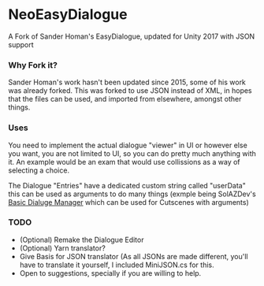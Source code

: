# NeoEasyDialogue
A Fork of Sander Homan's EasyDialogue, updated for Unity 2017 with JSON support

### Why Fork it?
Sander Homan's work hasn't been updated since 2015, some of his work was already forked. This was forked to use JSON instead of XML, in hopes that the files can be used, and imported from elsewhere, amongst other things.

### Uses
You need to implement the actual dialogue "viewer" in UI or however else you want, you are not limited to UI, so you can do pretty much anything with it. An example would be an exam that would use collissions as a way of selecting a choice.

The Dialogue "Entries" have a dedicated custom string called "userData" this can be used as arguments to do many things (exmple being SolAZDev's [Basic Dialuge Manager](https://github.com/SolAZDev/BasicDialogueManager "Basic Dialogue Manager") which can be used for Cutscenes with arguments) 

### TODO
* (Optional) Remake the Dialogue Editor
* (Optional) Yarn translator?
* Give Basis for JSON translator (As all JSONs are made different, you'll have to translate it yourself, I included MiniJSON.cs for this.
* Open to suggestions, specially if you are willing to help.
